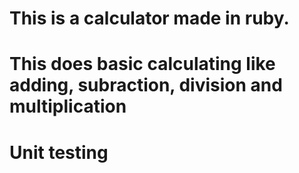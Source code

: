 # This is a calculator made in ruby.
# This does basic calculating like adding, subraction, division and multiplication
# Unit testing
